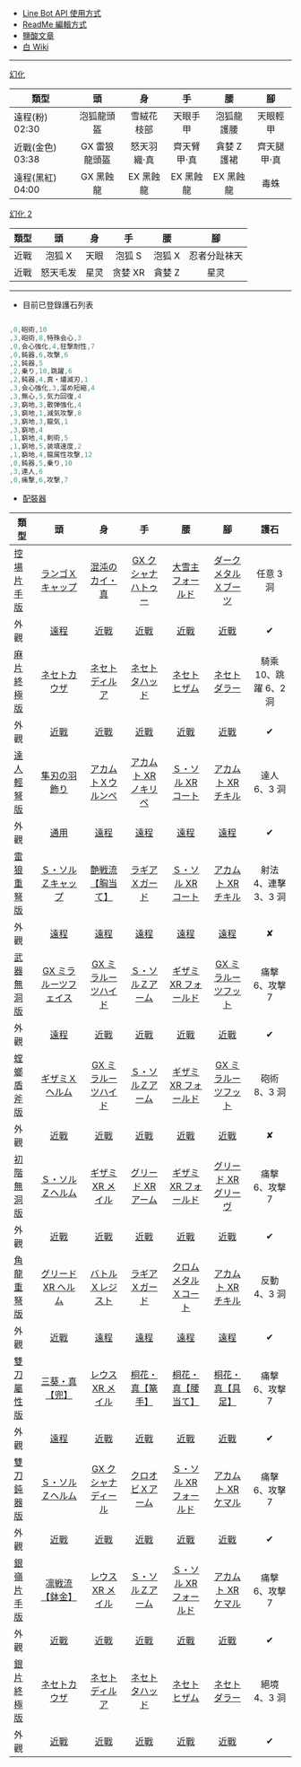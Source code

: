 - [Line Bot API 使用方式](https://ithelp.ithome.com.tw/articles/10198142)
- [ReadMe 編輯方式](https://www.jianshu.com/p/9ab92efc286a)
- [鹽酸文章](https://home.gamer.com.tw/creationDetail.php?sn=4361083)
- [白 Wiki](http://wiki.mhxg.org/)

---

[幻化](https://www.bilibili.com/video/BV1LV411n7oH/)

| 類型             |      頭       |     身      |     手      |     腰      |     腳      |
| ---------------- | :-----------: | :---------: | :---------: | :---------: | :---------: |
| 遠程(粉) 02:30   |  泡狐龍頭盔   | 雪絨花枝部  |  天眼手甲   | 泡狐龍護腰  |  天眼輕甲   |
| 近戰(金色) 03:38 | GX 雷狼龍頭盔 | 怒天羽織·真 | 齊天臂甲·真 | 貪婪 Z 護裙 | 齊天腿甲·真 |
| 遠程(黑紅) 04:00 |   GX 黑蝕龍   |  EX 黑蝕龍  |  EX 黑蝕龍  |  EX 黑蝕龍  |    毒蛛     |

[幻化 2](https://www.bilibili.com/video/BV1Lo4y197RP/?spm_id_from=autoNext)

| 類型 |    頭    |  身  |   手    |   腰   |      腳      |
| ---- | :------: | :--: | :-----: | :----: | :----------: |
| 近戰 |  泡狐 X  | 天眼 | 泡狐 S  | 泡狐 X | 忍者分趾袜天 |
| 近戰 | 怒天毛发 | 星灵 | 贪婪 XR | 貪婪 Z |     星灵     |

---

- 目前已登錄護石列表

```javascript

,0,砲術,10
,3,砲術,8,特殊会心,3
,0,会心強化,4,狂撃耐性,7
,0,鈍器,6,攻撃,6
,2,鈍器,5
,2,乗り,10,跳躍,6
,2,鈍器,4,真・燼滅刃,1
,3,会心強化,3,溜め短縮,4
,3,無心,5,気力回復,4
,3,窮地,3,散弾強化,4
,3,窮地,1,減気攻撃,8
,3,窮地,3,龍気,1
,3,窮地,4
,1,窮地,4,剣術,5
,1,窮地,5,装填速度,2
,1,窮地,4,龍属性攻撃,12
,0,鈍器,5,乗り,10
,3,達人,6
,0,痛撃,6,攻撃,7

```

- [配裝器](https://mhxx.wiki-db.com/sim/)

| 類型                                  |                                           頭                                            |                                           身                                            |                                        手                                         |                                        腰                                         |                                        腳                                         |         護石          |
| ------------------------------------- | :-------------------------------------------------------------------------------------: | :-------------------------------------------------------------------------------------: | :-------------------------------------------------------------------------------: | :-------------------------------------------------------------------------------: | :-------------------------------------------------------------------------------: | :-------------------: |
| [控場片手版](https://reurl.cc/MbLWXk) |                [ランゴＸキャップ](http://wiki.mhxg.org/ida/290538.html)                 |                 [混沌のカイ・真](http://wiki.mhxg.org/ida/293639.html)                  |            [GX クシャナハトゥー](http://wiki.mhxg.org/ida/295669.html)            |             [大雪主フォールド](http://wiki.mhxg.org/ida/226326.html)              |           [ダークメタルＸブーツ](http://wiki.mhxg.org/ida/293626.html)            |       任意 3 洞       |
| 外觀                                  |           [遠程](http://mhxx-soubigazou.info/equipment/rare8armor/vespoid-x)            |            [近戰](http://mhxx-soubigazou.info/equipment/rare8armor/chaos-x/)            |       [近戰](http://mhxx-soubigazou.info/equipment/rare10armor/gx-kushala/)       |        [近戰](http://mhxx-soubigazou.info/equipment/rarexarmor/snowbaron/)        |      [近戰](http://mhxx-soubigazou.info/equipment/rare8armor/dark-metal-x/)       |           ✔           |
| [麻片終極版](https://reurl.cc/9OKAbd) |                  [ネセトカウザ](http://wiki.mhxg.org/ida/288565.html)                   |                 [ネセトディルア](http://wiki.mhxg.org/ida/288565.html)                  |              [ネセトタハッド](http://wiki.mhxg.org/ida/288565.html)               |               [ネセトヒザム](http://wiki.mhxg.org/ida/288565.html)                |               [ネセトダラー](http://wiki.mhxg.org/ida/288565.html)                | 騎乘 10、跳躍 6、2 洞 |
| 外觀                                  |            [近戰](http://mhxx-soubigazou.info/equipment/rare10armor/neset/)             |            [近戰](http://mhxx-soubigazou.info/equipment/rare10armor/neset/)             |         [近戰](http://mhxx-soubigazou.info/equipment/rare10armor/neset/)          |         [近戰](http://mhxx-soubigazou.info/equipment/rare10armor/neset/)          |         [近戰](http://mhxx-soubigazou.info/equipment/rare10armor/neset/)          |           ✔           |
| [達人輕弩版](https://reurl.cc/6EzakM) |                  [隼刃の羽飾り](http://wiki.mhxg.org/ida/232745.html)                   |               [アカムトＸウルンペ](http://wiki.mhxg.org/ida/293007.html)                |           [アカムト XR ノキリペ](http://wiki.mhxg.org/ida/295230.html)            |            [Ｓ・ソル XR コート](http://wiki.mhxg.org/ida/295228.html)             |            [アカムト XR チキル](http://wiki.mhxg.org/ida/295230.html)             |     達人 6、3 洞      |
| 外觀                                  |       [通用](http://mhxx-soubigazou.info/equipment/rare7armor/hayabusa-feather/)        |          [遠程](http://mhxx-soubigazou.info/equipment/rare10armor/akantor-x/)           |       [遠程](http://mhxx-soubigazou.info/equipment/rare10armor/akantor-xr/)       |     [遠程](http://mhxx-soubigazou.info/equipment/rare10armor/silver-sol-xr/)      |       [遠程](http://mhxx-soubigazou.info/equipment/rare10armor/akantor-xr/)       |           ✔           |
| [雷狼重弩版](https://reurl.cc/RjEY7g) |               [Ｓ・ソルＺキャップ](http://wiki.mhxg.org/ida/293004.html)                |                [艶戦流【胸当て】](http://wiki.mhxg.org/ida/295257.html)                 |              [ラギアＸガード](http://wiki.mhxg.org/ida/287978.html)               |            [Ｓ・ソル XR コート](http://wiki.mhxg.org/ida/295228.html)             |            [アカムト XR チキル](http://wiki.mhxg.org/ida/295230.html)             | 射法 4、連擊 3、3 洞  |
| 外觀                                  |         [遠程](http://mhxx-soubigazou.info/equipment/rare10armor/silver-sol-z/)         | [遠程](http://mhxx-soubigazou.info/equipment/rare10armor/battle-borealis_battle-glyph/) |       [遠程](http://mhxx-soubigazou.info/equipment/rare9armor/lagiacrus-x/)       |     [遠程](http://mhxx-soubigazou.info/equipment/rare10armor/silver-sol-xr/)      |       [遠程](http://mhxx-soubigazou.info/equipment/rare10armor/akantor-xr/)       |           ✘           |
| [武器無洞版](https://reurl.cc/WkYYRL) |              [GX ミラルーツフェイス](http://wiki.mhxg.org/ida/295672.html)              |               [GX ミラルーツハイド](http://wiki.mhxg.org/ida/295672.html)               |             [Ｓ・ソルＺアーム](http://wiki.mhxg.org/ida/293004.html)              |           [ギザミ XR フォールド](http://wiki.mhxg.org/ida/293619.html)            |            [GX ミラルーツフット](http://wiki.mhxg.org/ida/295672.html)            |    痛撃 6、攻撃 7     |
| 外觀                                  |       [遠程](http://mhxx-soubigazou.info/equipment/rare10armor/gx-white-fatalis/)       |       [近戰](http://mhxx-soubigazou.info/equipment/rare10armor/gx-white-fatalis/)       |      [近戰](http://mhxx-soubigazou.info/equipment/rare10armor/silver-sol-z/)      |      [近戰](http://mhxx-soubigazou.info/equipment/rare8armor/ceanataur-xr/)       |    [近戰](http://mhxx-soubigazou.info/equipment/rare10armor/gx-white-fatalis/)    |           ✔           |
| [螳螂盾斧版](https://reurl.cc/EpNE81) |                 [ギザミＸヘルム](http://wiki.mhxg.org/ida/290499.html)                  |               [GX ミラルーツハイド](http://wiki.mhxg.org/ida/295672.html)               |             [Ｓ・ソルＺアーム](http://wiki.mhxg.org/ida/293004.html)              |           [ギザミ XR フォールド](http://wiki.mhxg.org/ida/293619.html)            |            [GX ミラルーツフット](http://wiki.mhxg.org/ida/295672.html)            |     砲術 8、3 洞      |
| 外觀                                  |          [近戰](http://mhxx-soubigazou.info/equipment/rare8armor/ceanataur-x/)          |       [近戰](http://mhxx-soubigazou.info/equipment/rare10armor/gx-white-fatalis/)       |      [近戰](http://mhxx-soubigazou.info/equipment/rare10armor/silver-sol-z/)      |       [近戰](http://mhxx-soubigazou.info/equipment/rare8armor/ceanataur-x/)       |    [近戰](http://mhxx-soubigazou.info/equipment/rare10armor/gx-white-fatalis/)    |           ✘           |
| [初階無洞版](https://reurl.cc/bkj2qE) |                [Ｓ・ソルＺヘルム](http://wiki.mhxg.org/ida/293004.html)                 |                [ギザミ XR メイル](http://wiki.mhxg.org/ida/293619.html)                 |            [グリード XR アーム](http://wiki.mhxg.org/ida/295237.html)             |           [ギザミ XR フォールド](http://wiki.mhxg.org/ida/293619.html)            |           [グリード XR グリーヴ](http://wiki.mhxg.org/ida/295237.html)            |    痛撃 6、攻撃 7     |
| 外觀                                  |         [近戰](http://mhxx-soubigazou.info/equipment/rare10armor/silver-sol-z/)         |         [近戰](http://mhxx-soubigazou.info/equipment/rare8armor/ceanataur-xr/)          |      [近戰](http://mhxx-soubigazou.info/equipment/rare10armor/esurient-xr/)       |      [近戰](http://mhxx-soubigazou.info/equipment/rare8armor/ceanataur-xr/)       |      [近戰](http://mhxx-soubigazou.info/equipment/rare10armor/esurient-xr/)       |           ✔           |
| [角龍重弩版](https://reurl.cc/EpMG61) |               [グリード XR ヘルム](http://wiki.mhxg.org/ida/295237.html)                |                [バトルＸレジスト](http://wiki.mhxg.org/ida/290516.html)                 |              [ ラギアＸガード](http://wiki.mhxg.org/ida/287978.html)              |           [クロムメタルＸコート](http://wiki.mhxg.org/ida/293620.html)            |            [アカムト XR チキル](http://wiki.mhxg.org/ida/295230.html)             |     反動 4、3 洞      |
| 外觀                                  |         [近戰](http://mhxx-soubigazou.info/equipment/rare10armor/esurient-xr/)          |           [遠程](http://mhxx-soubigazou.info/equipment/rare8armor/battle-x/)            |       [遠程](http://mhxx-soubigazou.info/equipment/rare9armor/lagiacrus-x/)       |     [遠程](http://mhxx-soubigazou.info/equipment/rare8armor/chrome-metal-x/)      |       [遠程](http://mhxx-soubigazou.info/equipment/rare10armor/akantor-xr/)       |           ✔           |
| [雙刀屬性版](https://reurl.cc/8WZ6E4) |                 [三葵・真【兜】](http://wiki.mhxg.org/ida/295689.html)                  |                [レウス XR メイル](http://wiki.mhxg.org/ida/295251.html)                 |             [桐花・真【篭手】](http://wiki.mhxg.org/ida/295689.html)              |            [桐花・真【腰当て】](http://wiki.mhxg.org/ida/295689.html)             |             [ 桐花・真【具足】](http://wiki.mhxg.org/ida/295689.html)             |    痛撃 6、攻撃 7     |
| 外觀                                  |    [遠程](http://mhxx-soubigazou.info/equipment/rare9armor/true-toka_true-mitsuaoi/)    |          [近戰](http://mhxx-soubigazou.info/equipment/rare9armor/rathalos-xr/)          | [近戰](http://mhxx-soubigazou.info/equipment/rare9armor/true-toka_true-mitsuaoi/) | [近戰](http://mhxx-soubigazou.info/equipment/rare9armor/true-toka_true-mitsuaoi/) | [近戰](http://mhxx-soubigazou.info/equipment/rare9armor/true-toka_true-mitsuaoi/) |           ✔           |
| [雙刀鈍器版](https://reurl.cc/akyD09) |                [Ｓ・ソルＺヘルム](http://wiki.mhxg.org/ida/293004.html)                 |               [GX クシャナディール](http://wiki.mhxg.org/ida/295669.html)               |             [クロオビＸアーム](http://wiki.mhxg.org/ida/295239.html)              |          [Ｓ・ソル XR フォールド](http://wiki.mhxg.org/ida/295228.html)           |            [アカムト XR ケマル](http://wiki.mhxg.org/ida/295230.html)             |    痛擊 6、攻擊 7     |
| 外觀                                  |         [近戰](http://mhxx-soubigazou.info/equipment/rare10armor/silver-sol-z/)         |          [近戰](http://mhxx-soubigazou.info/equipment/rare10armor/gx-kushala/)          |      [近戰](http://mhxx-soubigazou.info/equipment/rare9armor/black-belt-x/)       |     [近戰](http://mhxx-soubigazou.info/equipment/rare10armor/silver-sol-xr/)      |       [近戰](http://mhxx-soubigazou.info/equipment/rare10armor/akantor-xr/)       |           ✔           |
| [銀嶺片手版](https://reurl.cc/Go2ExW) |                 [凛戦流【鉢金】](http://wiki.mhxg.org/ida/295257.html)                  |                [レウス XR メイル](http://wiki.mhxg.org/ida/295251.html)                 |             [Ｓ・ソルＺアーム](http://wiki.mhxg.org/ida/293004.html)              |          [Ｓ・ソル XR フォールド](http://wiki.mhxg.org/ida/295228.html)           |            [アカムト XR ケマル](http://wiki.mhxg.org/ida/295230.html)             |    痛撃 6、攻撃 7     |
| 外觀                                  | [近戰](http://mhxx-soubigazou.info/equipment/rare10armor/battle-borealis_battle-glyph/) |          [近戰](http://mhxx-soubigazou.info/equipment/rare9armor/rathalos-xr/)          |      [近戰](http://mhxx-soubigazou.info/equipment/rare10armor/silver-sol-z/)      |     [近戰](http://mhxx-soubigazou.info/equipment/rare10armor/silver-sol-xr/)      |       [近戰](http://mhxx-soubigazou.info/equipment/rare10armor/akantor-xr/)       |           ✔           |
| [銀片終極版](https://reurl.cc/g0qAmR) |                  [ネセトカウザ](http://wiki.mhxg.org/ida/288565.html)                   |                 [ネセトディルア](http://wiki.mhxg.org/ida/288565.html)                  |              [ネセトタハッド](http://wiki.mhxg.org/ida/288565.html)               |               [ネセトヒザム](http://wiki.mhxg.org/ida/288565.html)                |               [ネセトダラー](http://wiki.mhxg.org/ida/288565.html)                |     絕境 4、3 洞      |
| 外觀                                  |            [近戰](http://mhxx-soubigazou.info/equipment/rare10armor/neset/)             |            [近戰](http://mhxx-soubigazou.info/equipment/rare10armor/neset/)             |         [近戰](http://mhxx-soubigazou.info/equipment/rare10armor/neset/)          |         [近戰](http://mhxx-soubigazou.info/equipment/rare10armor/neset/)          |         [近戰](http://mhxx-soubigazou.info/equipment/rare10armor/neset/)          |           ✔           |
